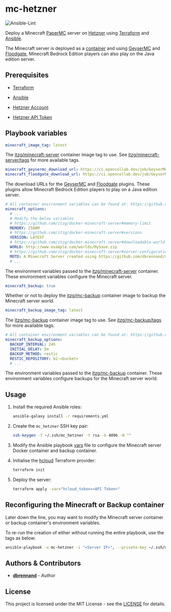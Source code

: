 # mc-hetzner

![Ansible-Lint](https://github.com/dbrennand/mc-hetzner/actions/workflows/ansible-lint.yml/badge.svg)

Deploy a Minecraft [PaperMC](https://papermc.io/) server on [Hetzner](https://www.hetzner.com/cloud) using [Terraform](https://www.terraform.io/) and [Ansible](https://www.ansible.com/).

The Minecraft server is deployed as a [container](https://github.com/itzg/docker-minecraft-server) and using [GeyserMC](https://geysermc.org/) and [Floodgate](https://github.com/GeyserMC/Floodgate/), Minecraft Bedrock Edition players can also play on the Java edition server.

## Prerequisites

* [Terraform](https://www.terraform.io/downloads)

* [Ansible](https://docs.ansible.com/ansible/latest/installation_guide/intro_installation.html#installing-and-upgrading-ansible)

* [Hetzner Account](https://accounts.hetzner.com/signUp)

* [Hetzner API Token](https://docs.hetzner.com/cloud/api/getting-started/generating-api-token/)

## Playbook variables

```yaml
minecraft_image_tag: latest
```

The [itzg/minecraft-server](https://github.com/itzg/docker-minecraft-server) container image tag to use. See [itzg/minecraft-server/tags](https://hub.docker.com/r/itzg/minecraft-server/tags) for more available tags.

```yaml
minecraft_geysermc_download_url: https://ci.opencollab.dev/job/GeyserMC/job/Geyser/job/master/lastSuccessfulBuild/artifact/bootstrap/spigot/target/Geyser-Spigot.jar
minecraft_floodgate_download_url: https://ci.opencollab.dev/job/GeyserMC/job/Floodgate/job/master/lastSuccessfulBuild/artifact/spigot/build/libs/floodgate-spigot.jar
```

The download URLs for the [GeyserMC](https://geysermc.org/) and [Floodgate](https://github.com/GeyserMC/Floodgate/) plugins. These plugins allow Minecraft Bedrock Edition players to play on a Java edition server.

```yaml
# All container environment variables can be found at: https://github.com/itzg/docker-minecraft-server#server-configuration
minecraft_options:
  # ...
  # Modify the below variables
  # https://github.com/itzg/docker-minecraft-server#memory-limit
  MEMORY: 2500M
  # https://github.com/itzg/docker-minecraft-server#versions
  VERSION: LATEST
  # https://github.com/itzg/docker-minecraft-server#downloadable-world
  WORLD: http://www.example.com/worlds/MySave.zip
  # https://github.com/itzg/docker-minecraft-server#server-configuration
  MOTD: A Minecraft Server created using https://github.com/dbrennand/mc-hetzner
  # ...
```

The environment variables passed to the [itzg/minecraft-server](https://github.com/itzg/docker-minecraft-server) container. These environment variables configure the Minecraft server.

```yaml
minecraft_backup: true
```

Whether or not to deploy the [itzg/mc-backup](https://github.com/itzg/docker-mc-backup) container image to backup the Minecraft server world.

```yaml
minecraft_backup_image_tag: latest
```

The [itzg/mc-backup](https://github.com/itzg/docker-mc-backup) container image tag to use. See [itzg/mc-backup/tags](https://hub.docker.com/r/itzg/mc-backup/tags) for more available tags.

```yaml
# All container environment variables can be found at: https://github.com/itzg/docker-mc-backup#common-variables
minecraft_backup_options:
  BACKUP_INTERVAL: 24h
  INITIAL_DELAY: 5m
  BACKUP_METHOD: restic
  RESTIC_REPOSITORY: b2:<bucket>
  # ...
```

The environment variables passed to the [itzg/mc-backup](https://github.com/itzg/docker-mc-backup) container. These environment variables configure backups for the Minecraft server world.

## Usage

1. Install the required Ansible roles:

    ```bash
    ansible-galaxy install -r requirements.yml
    ```

2. Create the `mc_hetzner` SSH key pair:

   ```bash
   ssh-keygen -f ~/.ssh/mc_hetzner -t rsa -b 4096 -N ""
   ```

3. Modify the Ansible playbook [vars](vars/main.yml#L24) file to configure the Minecraft server Docker container and backup container.

4. Initialise the [hcloud](https://registry.terraform.io/providers/hetznercloud/hcloud/latest/docs) Terraform provider:

    ```bash
    terraform init
    ```

5. Deploy the server:

   ```bash
   terraform apply -var="hcloud_token=<API Token>"
   ```

## Reconfiguring the Minecraft or Backup container

Later down the line, you may want to modify the Minecraft server container or backup container's environment variables.

To re-run the creation of either without running the entire playbook, use the tags as below:

```bash
ansible-playbook -u mc-hetzner -i "<Server IP>", --private-key ~/.ssh/mc_hetzner --tags "minecraft,backup" mc-hetzner.yml
```

## Authors & Contributors

* [**dbrennand**](https://github.com/dbrennand) - *Author*

## License

This project is licensed under the MIT License - see the [LICENSE](LICENSE) for details.
